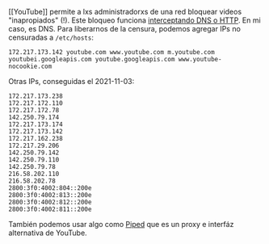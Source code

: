 [[YouTube]] permite a lxs administradorxs de una red bloquear videos "inapropiados" (!). Este bloqueo funciona [interceptando DNS o HTTP](https://support.google.com/a/answer/6214622?hl=en). En mi caso, es DNS. Para liberarnos de la censura, podemos agregar IPs no censuradas a `/etc/hosts`:

```
172.217.173.142 youtube.com www.youtube.com m.youtube.com youtubei.googleapis.com youtube.googleapis.com www.youtube-nocookie.com
```

Otras IPs, conseguidas el 2021-11-03:

```
172.217.173.238
172.217.172.110
172.217.172.78
142.250.79.174
172.217.173.174
172.217.173.142
172.217.162.238
172.217.29.206
142.250.79.142
142.250.79.110
142.250.79.78
216.58.202.110
216.58.202.78
2800:3f0:4002:804::200e
2800:3f0:4002:813::200e
2800:3f0:4002:812::200e
2800:3f0:4002:811::200e
```

También podemos usar algo como [Piped](https://piped.kavin.rocks/) que es un proxy e interfáz alternativa de YouTube.
